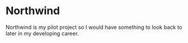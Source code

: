 # Northwind
Northwind is my pilot project so I would have something to look back to later in my developing career.
